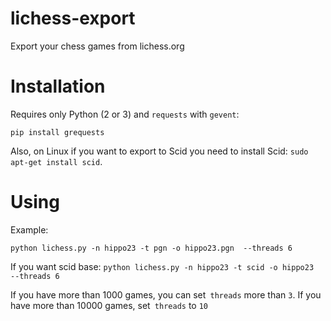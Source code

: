 # lichess-export
Export your chess games from lichess.org

# Installation
Requires only Python (2 or 3) and `requests` with `gevent`:
```
pip install grequests
```

Also, on Linux if you want to export to Scid you need to install Scid: `sudo apt-get install scid`.

# Using
Example:
```
python lichess.py -n hippo23 -t pgn -o hippo23.pgn  --threads 6
```
If you want scid base: `python lichess.py -n hippo23 -t scid -o hippo23  --threads 6`

If you have more than 1000 games, you can set` threads` more than `3`. If you have more than 10000 games, set` threads` to `10`
